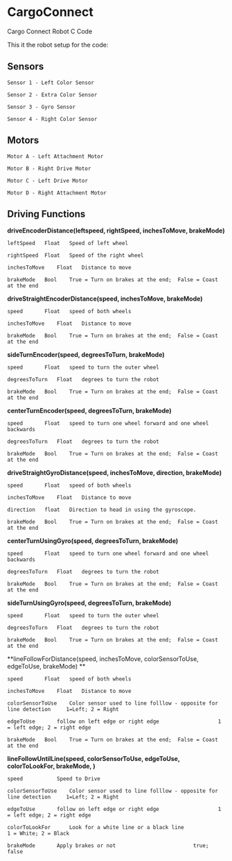 # CargoConnect
Cargo Connect Robot C Code

This it the robot setup for the code:

Sensors
----------------------------------------------------------------
	Sensor 1 - Left Color Sensor

	Sensor 2 - Extra Color Sensor

	Sensor 3 - Gyro Sensor

	Sensor 4 - Right Color Sensor

Motors
----------------------------------------------------------------
	Motor A - Left Attachment Motor

	Motor B - Right Drive Motor 
	
	Motor C - Left Drive Motor

	Motor D - Right Attachment Motor 


Driving Functions
----------------------------------------------------------------
**driveEncoderDistance(leftspeed, rightSpeed, inchesToMove, brakeMode)**

	leftSpeed	Float	Speed of left wheel
	
	rightSpeed	Float	Speed of the right wheel
	
	inchesToMove	Float	Distance to move
	
	brakeMode	Bool	True = Turn on brakes at the end;  False = Coast at the end
	


**driveStraightEncoderDistance(speed, inchesToMove, brakeMode)**

	speed		Float	speed of both wheels 
	
	inchesToMove	Float	Distance to move
	
	brakeMode	Bool	True = Turn on brakes at the end;  False = Coast at the end


**sideTurnEncoder(speed, degreesToTurn, brakeMode)**

	speed		Float	speed to turn the outer wheel
	
	degreesToTurn	Float	degrees to turn the robot
	
	brakeMode	Bool	True = Turn on brakes at the end;  False = Coast at the end


**centerTurnEncoder(speed, degreesToTurn, brakeMode)**

	speed		Float	speed to turn one wheel forward and one wheel backwards
	
	degreesToTurn	Float	degrees to turn the robot
	
	brakeMode	Bool	True = Turn on brakes at the end;  False = Coast at the end


**driveStraightGyroDistance(speed, inchesToMove, direction, brakeMode)**

	speed		Float	speed of both wheels 

	inchesToMove	Float	Distance to move
	
	direction	float	Direction to head in using the gyroscope.  
	
	brakeMode	Bool	True = Turn on brakes at the end;  False = Coast at the end


**centerTurnUsingGyro(speed, degreesToTurn, brakeMode)**

	speed		Float	speed to turn one wheel forward and one wheel backwards

	degreesToTurn	Float	degrees to turn the robot
	
	brakeMode	Bool	True = Turn on brakes at the end;  False = Coast at the end


**sideTurnUsingGyro(speed, degreesToTurn, brakeMode)**

	speed		Float	speed to turn the outer wheel
	
	degreesToTurn	Float	degrees to turn the robot
	
	brakeMode	Bool	True = Turn on brakes at the end;  False = Coast at the end


**lineFollowForDistance(speed, inchesToMove, colorSensorToUse, edgeToUse, brakeMode) ** 

	speed		Float	speed of both wheels 
	
	inchesToMove	Float	Distance to move

	colorSensorToUse	Color sensor used to line folllow - opposite for line detection		1=Left; 2 = Right        
	
	edgeToUse		follow on left edge or right edge					1 = left edge; 2 = right edge
	
	brakeMode	Bool	True = Turn on brakes at the end;  False = Coast at the end

    
**lineFollowUntilLine(speed, colorSensorToUse, edgeToUse, colorToLookFor, brakeMode, )**

	speed 			Speed to Drive
	
	colorSensorToUse	Color sensor used to line folllow - opposite for line detection		1=Left; 2 = Right        
	
	edgeToUse		follow on left edge or right edge					1 = left edge; 2 = right edge
	
	colorToLookFor		Look for a white line or a black line					1 = White; 2 = Black 
	
	brakeMode		Apply brakes or not							true; false

